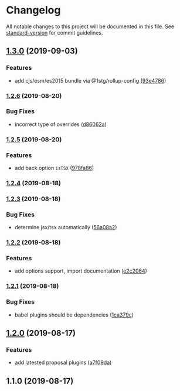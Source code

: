 # Changelog

All notable changes to this project will be documented in this file. See [standard-version](https://github.com/conventional-changelog/standard-version) for commit guidelines.

## [1.3.0](https://github.com/rx-ts/babel-preset-proposal-typescript/compare/v1.2.6...v1.3.0) (2019-09-03)


### Features

* add cjs/esm/es2015 bundle via @1stg/rollup-config ([93e4786](https://github.com/rx-ts/babel-preset-proposal-typescript/commit/93e4786))

### [1.2.6](https://github.com/JounQin/babel-preset-proposal-typescript/compare/v1.2.5...v1.2.6) (2019-08-20)


### Bug Fixes

* incorrect type of overrides ([d86062a](https://github.com/JounQin/babel-preset-proposal-typescript/commit/d86062a))

### [1.2.5](https://github.com/JounQin/babel-preset-proposal-typescript/compare/v1.2.4...v1.2.5) (2019-08-20)


### Features

* add back option `isTSX` ([978fa86](https://github.com/JounQin/babel-preset-proposal-typescript/commit/978fa86))

### [1.2.4](https://github.com/JounQin/babel-preset-proposal-typescript/compare/v1.2.3...v1.2.4) (2019-08-18)

### [1.2.3](https://github.com/JounQin/babel-preset-proposal-typescript/compare/v1.2.2...v1.2.3) (2019-08-18)


### Bug Fixes

* determine jsx/tsx automatically ([56a08a2](https://github.com/JounQin/babel-preset-proposal-typescript/commit/56a08a2))

### [1.2.2](https://github.com/JounQin/babel-preset-proposal-typescript/compare/v1.2.1...v1.2.2) (2019-08-18)


### Features

* add options support, import documentation ([e2c2064](https://github.com/JounQin/babel-preset-proposal-typescript/commit/e2c2064))

### [1.2.1](https://github.com/JounQin/babel-preset-proposal-typescript/compare/v1.2.0...v1.2.1) (2019-08-18)


### Bug Fixes

* babel plugins should be dependencies ([1ca379c](https://github.com/JounQin/babel-preset-proposal-typescript/commit/1ca379c))

## [1.2.0](https://github.com/JounQin/babel-preset-proposal-typescript/compare/v1.1.0...v1.2.0) (2019-08-17)


### Features

* add latested proposal plugins ([a7f09da](https://github.com/JounQin/babel-preset-proposal-typescript/commit/a7f09da))

## 1.1.0 (2019-08-17)
